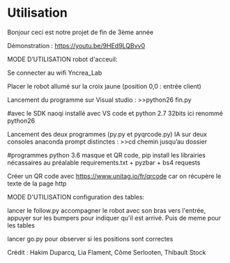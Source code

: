 # Utilisation
Bonjour  ceci est notre projet de fin de 3ème année


 Démonstration :  https://youtu.be/9HEd9LQBvv0

 

 

MODE D’UTILISATION robot d'acceuil:

Se connecter au wifi Yncrea_Lab

Placer le robot allumé sur la croix jaune (position 0,0 : entrée client)

Lancement du programme sur Visual studio : >>python26 fin.py 

#avec le SDK naoqi installé avec VS code et python 2.7 32bits ici renommé python26 

Lancement des deux programmes (py.py et pyqrcode.py) IA sur deux consoles anaconda prompt distinctes : >>cd chemin jusqu’au dossier  

#programmes python 3.6 masque et QR code, pip install les librairies nécassaires au préalable requirements.txt + pyzbar + bs4 requests  

Créer un QR code avec https://www.unitag.io/fr/qrcode car on récupère le texte de la page http 




MODE D'UTILISATION configuration des tables:

lancer le follow.py accompagner le robot avec son bras vers l'entrée,
appuyer sur les bumpers pour indiquer qu'il est arrivé. 
Puis de meme pour les tables

lancer go.py pour observer si les positions sont correctes


 
Crédit : Hakim Duparcq, Lia Flament, Côme Serlooten, Thibault Stock
